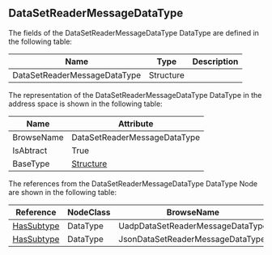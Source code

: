 <!-- datatype -->
## DataSetReaderMessageDataType
<!-- end of description -->
The fields of the DataSetReaderMessageDataType DataType are defined in the following table:  

|Name|Type|Description|
|---|---|---|
|DataSetReaderMessageDataType|Structure||

The representation of the DataSetReaderMessageDataType DataType in the address space is shown in the following table:  

|Name|Attribute|
|---|---|
|BrowseName|DataSetReaderMessageDataType|
|IsAbtract|True|
|BaseType|[Structure](../../../Part3/DataTypes/Structure/readme.md)|

The references from the DataSetReaderMessageDataType DataType Node are shown in the following table:  

|Reference|NodeClass|BrowseName|DataType|TypeDefinition|ModellingRule|
|---|---|---|---|---|---|
|[HasSubtype](../../../Part3/ReferenceTypes/HasSubtype/readme.md)|DataType|UadpDataSetReaderMessageDataType||||
|[HasSubtype](../../../Part3/ReferenceTypes/HasSubtype/readme.md)|DataType|JsonDataSetReaderMessageDataType||||

